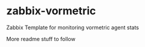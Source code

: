 # zabbix-vormetric
Zabbix Template for monitoring vormetric agent stats

More readme stuff to follow
